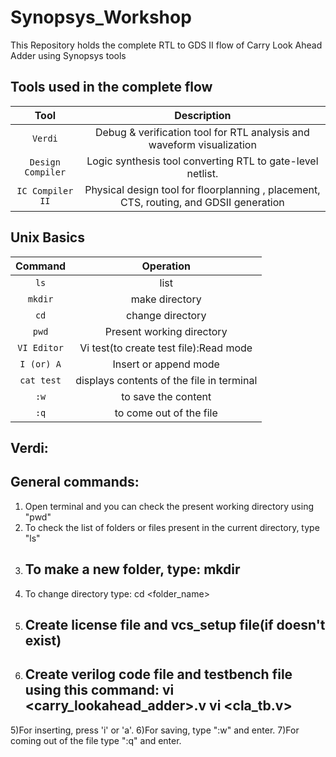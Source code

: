 # Synopsys_Workshop
This Repository holds the complete RTL to GDS II flow of Carry Look Ahead Adder using Synopsys tools
## Tools used in the complete flow
**Tool** | **Description** |
:-----------------:|:---------------:|
`Verdi`            |  Debug & verification tool for RTL analysis and waveform visualization
`Design Compiler`  |  Logic synthesis tool converting RTL to gate-level netlist.
`IC Compiler II`   | Physical design tool for floorplanning , placement, CTS, routing, and GDSII generation
 ##  Unix Basics 
 **Command** | **Operation** |
:-----------:|:---------------:|
`ls`         |  list
`mkdir`      |  make directory 
`cd`         |  change directory  
`pwd`        | Present working directory
`VI Editor`  | Vi test(to create test file):Read mode
`I (or) A`   | Insert or append mode
`cat test`   | displays contents of the file in terminal
`:w`         | to save the content 
`:q`         | to come out of the file 
## Verdi:
## General commands:
1) Open terminal and you can check the present working directory using "pwd"
2) To check the list of folders or files present in the current directory, type "ls"
3) ## To make a new folder, type: mkdir <RTL2gdsII>
4) To change directory type: cd <folder_name>
3) ## Create license file and vcs_setup file(if doesn't exist)
4) ## Create verilog code file and testbench file using this command: vi <carry_lookahead_adder>.v  vi <cla_tb.v>
5)For inserting, press 'i' or 'a'.
6)For saving, type ":w" and enter.
7)For coming out of the file type ":q" and enter.
